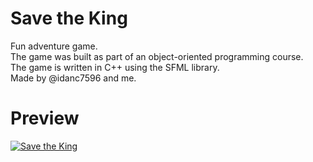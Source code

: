 # Save the King
Fun adventure game. <br>
The game was built as part of an object-oriented programming course. <br>
The game is written in C++ using the SFML library.
<br>
Made by @idanc7596 and me.
<br>
# Preview
[![Save the King](https://i.ibb.co/ZxBmwqb/image.png)](https://youtu.be/QK-_ee6kkMw)
